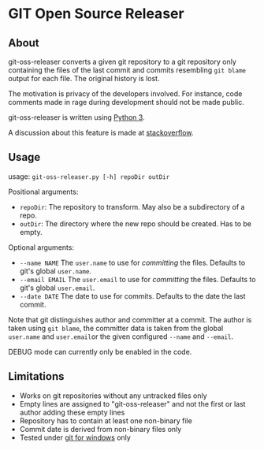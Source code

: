 # GIT Open Source Releaser

## About
git-oss-releaser converts a given git repository to a git repository only containing the files of the last commit and commits resembling `git blame` output for each file.
The original history is lost.

The motivation is privacy of the developers involved. For instance, code comments made in rage during development should not be made public.

git-oss-releaser is written using [Python 3](https://www.python.org/downloads/).

A discussion about this feature is made at [stackoverflow](http://stackoverflow.com/questions/11482925/automatically-rewrite-git-history-for-open-source-release).


## Usage
usage: `git-oss-releaser.py [-h] repoDir outDir`

Positional arguments:

 * `repoDir`: The repository to transform. May also be a subdirectory of a repo.
 * `outDir`: The directory where the new repo should be created. Has to be empty.

Optional arguments:

 * `--name NAME`    The `user.name` to use for *committing* the files. Defaults to git's global `user.name`.
 * `--email EMAIL`  The `user.email` to use for *committing* the files. Defaults to git's global `user.email`.
 * `--date DATE`    The date to use for commits. Defaults to the date the last commit.

Note that git distinguishes author and committer at a commit.
The author is taken using `git blame`, the committer data is taken from the global `user.name` and `user.email`or the given configured `--name` and `--email`.

DEBUG mode can currently only be enabled in the code.


Limitations
-----------
 * Works on git repositories without any untracked files only
 * Empty lines are assigned to "git-oss-releaser" and not the first or last author adding these empty lines
 * Repository has to contain at least one non-binary file
 * Commit date is derived from non-binary files only
 * Tested under [git for windows](https://git-for-windows.github.io/) only
